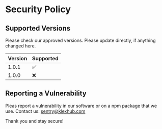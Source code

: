 # Security Policy

## Supported Versions

Please check our approved versions. Please update directly, if anything changed here.

| Version | Supported          |
| ------- | ------------------ |
| 1.0.1   | :white_check_mark: |
| 1.0.0   | :x:                |

## Reporting a Vulnerability

Pleas report a vulnerability in our software or on a npm package that we use.
Contact us: sentry@klexhub.com

Thank you and stay secure!

